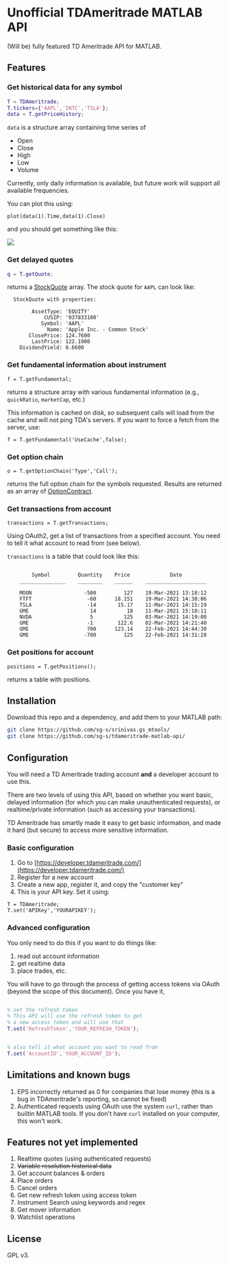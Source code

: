 # Unofficial TDAmeritrade MATLAB API

(Will be) fully featured TD Ameritrade API for MATLAB. 





## Features

### Get historical data for any symbol 

```matlab
T = TDAmeritrade;
T.tickers={'AAPL','INTC','TSLA'};
data = T.getPriceHistory;
```

`data` is a structure array containing time series of 

- Open
- Close
- High
- Low
- Volume 

Currently, only daily information is available, but future work will support all available frequencies. 

You can plot this using:

```
plot(data(1).Time,data(1).Close)
```

and you should get something like this:

![](https://user-images.githubusercontent.com/6005346/111885025-a9677d00-899b-11eb-9300-211822763cfc.png)

### Get delayed quotes 

```matlab
q = T.getQuote;
```

returns a [StockQuote](https://github.com/sg-s/tdameritrade-matlab-api/blob/main/StockQuote.m) array. The stock quote for `AAPL` can look like:


```
  StockQuote with properties:

        AssetType: 'EQUITY'
            CUSIP: '037833100'
           Symbol: 'AAPL'
             Name: 'Apple Inc. - Common Stock'
       ClosePrice: 124.7600
        LastPrice: 122.1900
    DividendYield: 0.6600
```

### Get fundamental information about instrument 

```
f = T.getFundamental;
```

returns a structure array with various fundamental information (e.g., `quickRatio`, `marketCap`, etc.)

This information is cached on disk, so subsequent calls will load from the cache and will not ping TDA's servers. If you want to force a fetch from the server, use:

```
f = T.getFundamental('UseCache',false);
```

### Get option chain

```
o = T.getOptionChain('Type','Call');
```

returns the full option chain for the symbols requested. Results are returned as an array of [OptionContract](https://github.com/sg-s/tdameritrade-matlab-api/blob/main/OptionContract.m). 

### Get transactions from account 


```
transactions = T.getTransactions;
```

Using OAuth2, get a list of transactions from a specified account. You need to tell it what account to read from (see below). 

`transactions` is a table that could look like this:

```

        Symbol         Quantity    Price             Date           
    _______________    ________    ______    ____________________   

    MOON                 -500         127    19-Mar-2021 13:18:12   
    FTFT                  -60      18.151    19-Mar-2021 14:38:06   
    TSLA                  -14       15.17    11-Mar-2021 14:15:19   
    GME                    14          18    11-Mar-2021 15:10:11   
    NVDA                   5          125    03-Mar-2021 14:19:00   
    GME                   -1        122.6    02-Mar-2021 14:21:40   
    GME                   700      123.14    22-Feb-2021 14:44:30   
    GME                  -700         125    22-Feb-2021 14:31:28   

```


### Get positions for account

```
positions = T.getPositions();
```

returns a table with positions. 

## Installation

Download this repo and a dependency, and add them to your MATLAB path:


```bash
git clone https://github.com/sg-s/srinivas.gs_mtools/
git clone https://github.com/sg-s/tdameritrade-matlab-api/
```


## Configuration

You will need a TD Ameritrade trading account **and** a developer account to use this. 

There are two levels of using this API, based on whether you want basic, delayed information (for which you can make unauthenticated requests), or realtime/private information (such as accessing your transactions). 

TD Ameritrade has smartly made it easy to get basic information, and made it hard (but secure) to access more sensitive information. 


### Basic configuration 

1. Go to [https://developer.tdameritrade.com/](https://developer.tdameritrade.com/)
2. Register for a new account
3. Create a new app, register it, and copy the "customer key"
4. This is your API key. Set it using:

```
T = TDAmeritrade;
T.set('APIKey','YOURAPIKEY');
```


### Advanced configuration

You only need to do this if you want to do things like:

1. read out account information
2. get realtime data
3. place trades, etc. 

You will have to go through the process of getting access tokens via OAuth (beyond the scope of this document). Once you have it,

```matlab

% set the refresh token 
% This API will use the refresh token to get 
% a new access token and will use that
T.set('RefreshToken','YOUR_REFRESH_TOKEN');


% also tell it what account you want to read from
T.set('AccountID','YOUR_ACCOUNT_ID');
```

## Limitations and known bugs

1. EPS incorrectly returned as 0 for companies that lose money (this is a bug in TDAmeritrade's reporting, so cannot be fixed)
2. Authenticated requests using OAuth use the system `curl`, rather than builtin MATLAB tools. If you don't have `curl` installed on your computer, this won't work. 


## Features not yet implemented

1. Realtime quotes (using authenticated requests)
2. ~~Variable resolution historical data~~
3. Get account balances & orders
4. Place orders
5. Cancel orders
6. Get new refresh token using access token
7. Instrument Search using keywords and regex
8. Get mover information
8. Watchlist operations


## License  

GPL v3. 